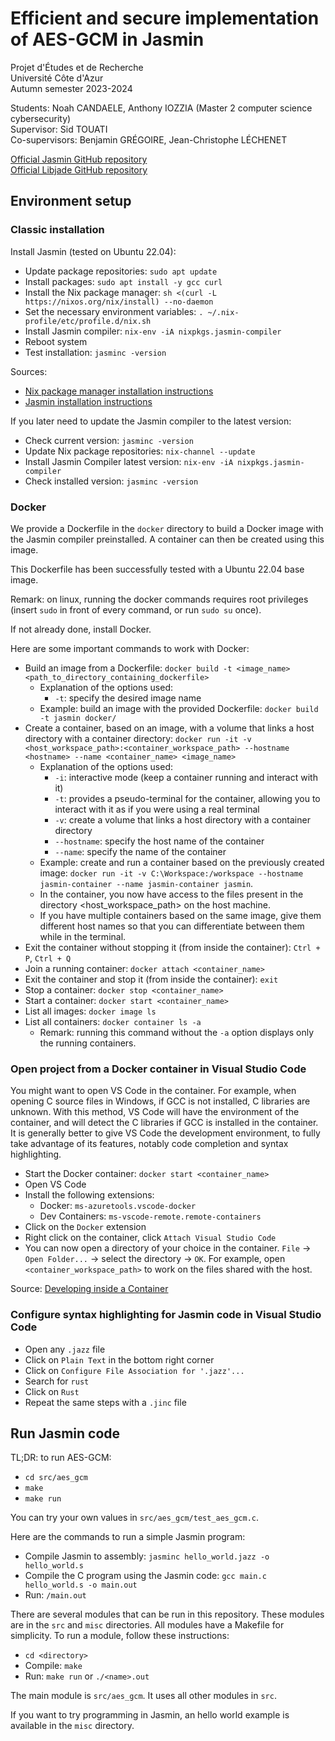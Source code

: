 # Efficient and secure implementation of AES-GCM in Jasmin

Projet d'Études et de Recherche  
Université Côte d'Azur  
Autumn semester 2023-2024  

Students: Noah CANDAELE, Anthony IOZZIA (Master 2 computer science cybersecurity)  
Supervisor: Sid TOUATI  
Co-supervisors: Benjamin GRÉGOIRE, Jean-Christophe LÉCHENET  

[Official Jasmin GitHub repository](https://github.com/jasmin-lang/jasmin)  
[Official Libjade GitHub repository](https://github.com/formosa-crypto/libjade)

## Environment setup

### Classic installation

Install Jasmin (tested on Ubuntu 22.04):
- Update package repositories: `sudo apt update`
- Install packages: `sudo apt install -y gcc curl`
- Install the Nix package manager: `sh <(curl -L https://nixos.org/nix/install) --no-daemon`
- Set the necessary environment variables: `. ~/.nix-profile/etc/profile.d/nix.sh`
- Install Jasmin compiler: `nix-env -iA nixpkgs.jasmin-compiler`
- Reboot system
- Test installation: `jasminc -version`

Sources:
- [Nix package manager installation instructions](https://nixos.org/download.html)
- [Jasmin installation instructions](https://github.com/jasmin-lang/jasmin/wiki/Installation-instructions)

If you later need to update the Jasmin compiler to the latest version:
- Check current version: `jasminc -version`
- Update Nix package repositories: `nix-channel --update`
- Install Jasmin Compiler latest version: `nix-env -iA nixpkgs.jasmin-compiler`
- Check installed version: `jasminc -version`

### Docker
We provide a Dockerfile in the `docker` directory to build a Docker image with the Jasmin compiler preinstalled. A container can then be created using this image.

This Dockerfile has been successfully tested with a Ubuntu 22.04 base image.

Remark: on linux, running the docker commands requires root privileges (insert `sudo` in front of every command, or run `sudo su` once).

If not already done, install Docker.

Here are some important commands to work with Docker:
- Build an image from a Dockerfile: `docker build -t <image_name> <path_to_directory_containing_dockerfile>`
	- Explanation of the options used:
		- `-t`: specify the desired image name
	- Example: build an image with the provided Dockerfile: `docker build -t jasmin docker/`
- Create a container, based on an image, with a volume that links a host directory with a container directory: `docker run -it -v <host_workspace_path>:<container_workspace_path> --hostname <hostname> --name <container_name> <image_name>`
	- Explanation of the options used:
		- `-i`: interactive mode (keep a container running and interact with it)
		- `-t`: provides a pseudo-terminal for the container, allowing you to interact with it as if you were using a real terminal
		- `-v`: create a volume that links a host directory with a container directory
		- `--hostname`: specify the host name of the container
		- `--name`: specify the name of the container
	- Example: create and run a container based on the previously created image: `docker run -it -v C:\Workspace:/workspace --hostname jasmin-container --name jasmin-container jasmin`.
	- In the container, you now have access to the files present in the directory <host_workspace_path> on the host machine.
	- If you have multiple containers based on the same image, give them different host names so that you can differentiate between them while in the terminal.
- Exit the container without stopping it (from inside the container): `Ctrl + P`, `Ctrl + Q`
- Join a running container: `docker attach <container_name>`
- Exit the container and stop it (from inside the container): `exit`
- Stop a container: `docker stop <container_name>`
- Start a container: `docker start <container_name>`
- List all images: `docker image ls`
- List all containers: `docker container ls -a`
	- Remark: running this command without the `-a` option displays only the running containers.

### Open project from a Docker container in Visual Studio Code
You might want to open VS Code in the container. For example, when opening C source files in Windows, if GCC is not installed, C libraries are unknown. With this method, VS Code will have the environment of the container, and will detect the C libraries if GCC is installed in the container. It is generally better to give VS Code the development environment, to fully take advantage of its features, notably code completion and syntax highlighting.
- Start the Docker container: `docker start <container_name>`
- Open VS Code
- Install the following extensions:
	- Docker: `ms-azuretools.vscode-docker`
	- Dev Containers: `ms-vscode-remote.remote-containers`
- Click on the `Docker` extension
- Right click on the container, click `Attach Visual Studio Code`
- You can now open a directory of your choice in the container. `File` -> `Open Folder...` -> select the directory -> `OK`. For example, open `<container_workspace_path>` to work on the files shared with the host.

Source: [Developing inside a Container](https://code.visualstudio.com/docs/devcontainers/containers)

### Configure syntax highlighting for Jasmin code in Visual Studio Code
- Open any `.jazz` file
- Click on `Plain Text` in the bottom right corner
- Click on `Configure File Association for '.jazz'...`
- Search for `rust`
- Click on `Rust`
- Repeat the same steps with a `.jinc` file

## Run Jasmin code

TL;DR: to run AES-GCM:
- `cd src/aes_gcm`
- `make`
- `make run`

You can try your own values in `src/aes_gcm/test_aes_gcm.c`.

Here are the commands to run a simple Jasmin program:
- Compile Jasmin to assembly: `jasminc hello_world.jazz -o hello_world.s`
- Compile the C program using the Jasmin code: `gcc main.c hello_world.s -o main.out`
- Run: `/main.out`

There are several modules that can be run in this repository. These modules are in the `src` and `misc` directories. All modules have a Makefile for simplicity. To run a module, follow these instructions:
- `cd <directory>`
- Compile: `make`
- Run: `make run` or `./<name>.out`

The main module is `src/aes_gcm`. It uses all other modules in `src`.

If you want to try programming in Jasmin, an hello world example is available in the `misc` directory.
